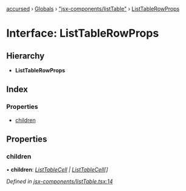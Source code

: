 [accursed](../README.md) › [Globals](../globals.md) › ["jsx-components/listTable"](../modules/_jsx_components_listtable_.md) › [ListTableRowProps](_jsx_components_listtable_.listtablerowprops.md)

# Interface: ListTableRowProps

## Hierarchy

* **ListTableRowProps**

## Index

### Properties

* [children](_jsx_components_listtable_.listtablerowprops.md#children)

## Properties

###  children

• **children**: *[ListTableCell](../classes/_jsx_components_listtable_.listtablecell.md) | [ListTableCell](../classes/_jsx_components_listtable_.listtablecell.md)[]*

*Defined in [jsx-components/listTable.tsx:14](https://github.com/cancerberoSgx/accursed/blob/5b2518e/src/jsx-components/listTable.tsx#L14)*
